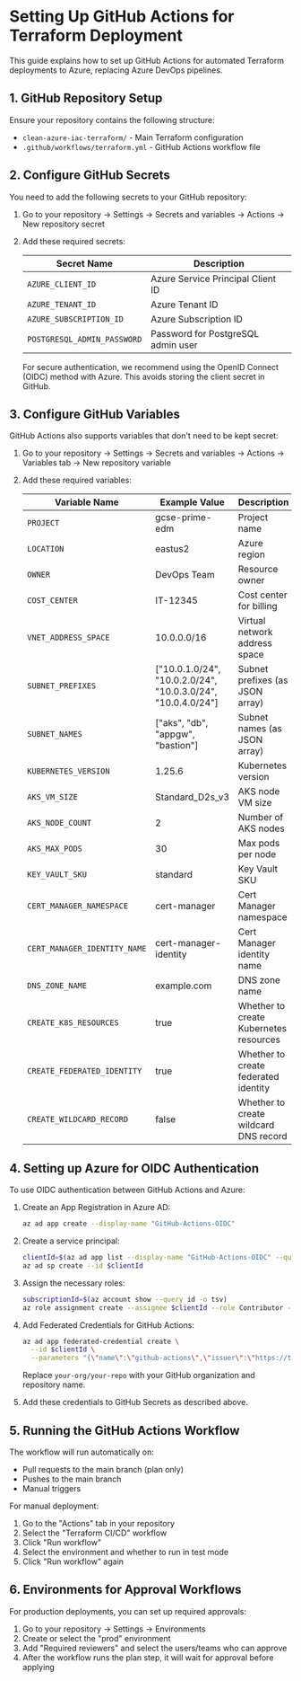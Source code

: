 # Setting Up GitHub Actions for Terraform Deployment

This guide explains how to set up GitHub Actions for automated Terraform deployments to Azure, replacing Azure DevOps pipelines.

## 1. GitHub Repository Setup

Ensure your repository contains the following structure:
- `clean-azure-iac-terraform/` - Main Terraform configuration
- `.github/workflows/terraform.yml` - GitHub Actions workflow file

## 2. Configure GitHub Secrets

You need to add the following secrets to your GitHub repository:

1. Go to your repository → Settings → Secrets and variables → Actions → New repository secret

2. Add these required secrets:

   | Secret Name | Description |
   |-------------|-------------|
   | `AZURE_CLIENT_ID` | Azure Service Principal Client ID |
   | `AZURE_TENANT_ID` | Azure Tenant ID |
   | `AZURE_SUBSCRIPTION_ID` | Azure Subscription ID |
   | `POSTGRESQL_ADMIN_PASSWORD` | Password for PostgreSQL admin user |
   
   For secure authentication, we recommend using the OpenID Connect (OIDC) method with Azure. This avoids storing the client secret in GitHub.

## 3. Configure GitHub Variables

GitHub Actions also supports variables that don't need to be kept secret:

1. Go to your repository → Settings → Secrets and variables → Actions → Variables tab → New repository variable

2. Add these required variables:

   | Variable Name | Example Value | Description |
   |---------------|---------------|-------------|
   | `PROJECT` | gcse-prime-edm | Project name |
   | `LOCATION` | eastus2 | Azure region |
   | `OWNER` | DevOps Team | Resource owner |
   | `COST_CENTER` | IT-12345 | Cost center for billing |
   | `VNET_ADDRESS_SPACE` | 10.0.0.0/16 | Virtual network address space |
   | `SUBNET_PREFIXES` | ["10.0.1.0/24", "10.0.2.0/24", "10.0.3.0/24", "10.0.4.0/24"] | Subnet prefixes (as JSON array) |
   | `SUBNET_NAMES` | ["aks", "db", "appgw", "bastion"] | Subnet names (as JSON array) |
   | `KUBERNETES_VERSION` | 1.25.6 | Kubernetes version |
   | `AKS_VM_SIZE` | Standard_D2s_v3 | AKS node VM size |
   | `AKS_NODE_COUNT` | 2 | Number of AKS nodes |
   | `AKS_MAX_PODS` | 30 | Max pods per node |
   | `KEY_VAULT_SKU` | standard | Key Vault SKU |
   | `CERT_MANAGER_NAMESPACE` | cert-manager | Cert Manager namespace |
   | `CERT_MANAGER_IDENTITY_NAME` | cert-manager-identity | Cert Manager identity name |
   | `DNS_ZONE_NAME` | example.com | DNS zone name |
   | `CREATE_K8S_RESOURCES` | true | Whether to create Kubernetes resources |
   | `CREATE_FEDERATED_IDENTITY` | true | Whether to create federated identity |
   | `CREATE_WILDCARD_RECORD` | false | Whether to create wildcard DNS record |

## 4. Setting up Azure for OIDC Authentication

To use OIDC authentication between GitHub Actions and Azure:

1. Create an App Registration in Azure AD:
   ```bash
   az ad app create --display-name "GitHub-Actions-OIDC"
   ```

2. Create a service principal:
   ```bash
   clientId=$(az ad app list --display-name "GitHub-Actions-OIDC" --query "[].appId" -o tsv)
   az ad sp create --id $clientId
   ```

3. Assign the necessary roles:
   ```bash
   subscriptionId=$(az account show --query id -o tsv)
   az role assignment create --assignee $clientId --role Contributor --scope /subscriptions/$subscriptionId
   ```

4. Add Federated Credentials for GitHub Actions:
   ```bash
   az ad app federated-credential create \
     --id $clientId \
     --parameters "{\"name\":\"github-actions\",\"issuer\":\"https://token.actions.githubusercontent.com\",\"subject\":\"repo:your-org/your-repo:environment:dev\",\"audiences\":[\"api://AzureADTokenExchange\"]}"
   ```

   Replace `your-org/your-repo` with your GitHub organization and repository name.

5. Add these credentials to GitHub Secrets as described above.

## 5. Running the GitHub Actions Workflow

The workflow will run automatically on:
- Pull requests to the main branch (plan only)
- Pushes to the main branch
- Manual triggers

For manual deployment:
1. Go to the "Actions" tab in your repository
2. Select the "Terraform CI/CD" workflow
3. Click "Run workflow"
4. Select the environment and whether to run in test mode
5. Click "Run workflow" again

## 6. Environments for Approval Workflows

For production deployments, you can set up required approvals:

1. Go to your repository → Settings → Environments
2. Create or select the "prod" environment
3. Add "Required reviewers" and select the users/teams who can approve
4. After the workflow runs the plan step, it will wait for approval before applying 